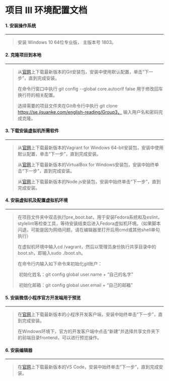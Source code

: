 # 项目 III 环境配置文档

#### 1. 安装操作系统

------

> 安装 Windows 10 64位专业版， 主版本号 1803。

#### 2. 克隆项目到本地

-------------------------------------------------------

> 从[官网](https://git-scm.com/download/win)上下载最新版本的Git安装包，安装中使用默认配置，单击“下一步”，直到完成安装。
>
> 在命令行窗口中执行 git config --global core.autocrlf false 用于修改回车换行符的相关配置。
>
> 选择需要的项目文件夹在Git命令行中执行 git clone https://se.jisuanke.com/english-reading/Group3， 输入用户名和密码完成克隆。

#### 3. 下载安装虚拟机所需软件

----

> 从[官网](https://www.vagrantup.com/downloads.html)上下载最新版本的Vagrant for Windows 64-bit安装包，安装中使用默认配置，单击“下一步”，直到完成安装。
>
> 从[官网](https://www.virtualbox.org/wiki/Downloads)上下载最新版本的VirtualBox for Windows安装包，安装中始终单击“下一步”，直到完成安装。
>
> 从[官网](https://nodejs.org/en/)上下载最新版本的Node.js安装包，安装中始终单击“下一步”，直到完成安装。

#### 4. 安装虚拟机及配置虚拟机环境

---

> 在项目文件夹中双击执行pre_boot.bat，用于安装Fedora系统和及eslint，stylelint等检查工具，等待安装结束后进入Fedora虚拟机环境。（如果脚本闪退，可能是因为网络问题，请在编辑器里打开后用cmd或其他shell单句执行）
>
> 在虚拟机环境中输入cd /vagrant，然后以管理员身份执行共享目录中的boot.sh，即输入sudo ./boot.sh。
>
> 在命令行内输入如下命令来初始化git账户：
>
> ​        初始化姓名：git config global user.name  + “自己的名字”
>
> ​        初始化邮箱：git config global user.email + “自己的邮箱”

#### 5. 安装微信小程序官方开发端用于预览

--------

> 在[官网](https://developers.weixin.qq.com/miniprogram/dev/devtools/download.html?t=18080816)上下载最新版本的小程序开发客户端，安装中始终单击“下一步”，直到完成安装。
>
> 在Windows环境下，官方的开发客户端中点击“新建”并选择共享文件夹下的前端目录frontend，可以进行预览操作。

#### 6. 安装编辑器

---

> 在[官网](https://code.visualstudio.com/download)上下载最新版本的VS Code，安装中始终单击“下一步”，直到完成安装。

